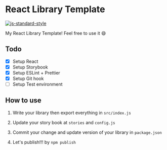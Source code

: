 # React Library Template

[![js-standard-style](https://img.shields.io/badge/code%20style-standard-brightgreen.svg)](http://standardjs.com)

My React Library Template! Feel free to use it :smile:

## Todo

- [x] Setup React
- [x] Setup Storybook
- [x] Setup ESLint + Prettier
- [x] Setup Git hook
- [ ] Setup Test environment

## How to use

1. Write your library then export everything in `src/index.js`

2. Update your story book at `stories` and `config.js`

3. Commit your change and update version of your library in `package.json`

4. Let's publish!!! by `npm publish`
